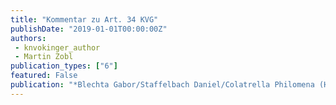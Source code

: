 ```yaml
---
title: "Kommentar zu Art. 34 KVG"
publishDate: "2019-01-01T00:00:00Z"
authors: 
 - knvokinger_author
 - Martin Zobl 
publication_types: ["6"]
featured: False
publication: "*Blechta Gabor/Staffelbach Daniel/Colatrella Philomena (Hrsg.), Basler Kommentar zum Krankenversicherungsgesetz, Basel*"
---
```

